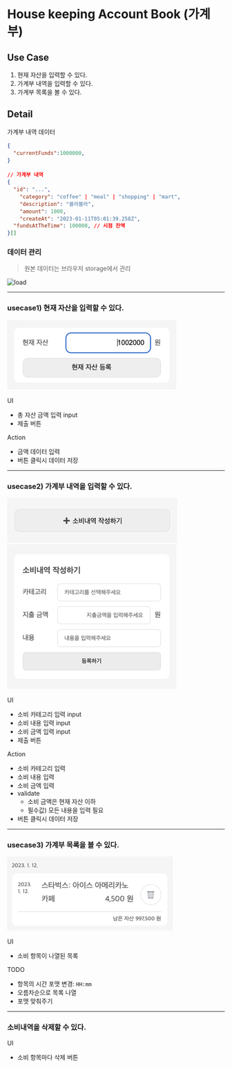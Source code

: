 # House keeping Account Book (가계부)

## Use Case

1. 현재 자산을 입력할 수 있다.
2. 가계부 내역을 입력할 수 있다.
3. 가계부 목록을 볼 수 있다.

## Detail

가계부 내역 데이터

```json
{
  "currentFunds":1000000,
}

// 가계부 내역
{
  "id": "...",
	"category": "coffee" | "meal" | "shopping" | "mart",
	"description": "블라블라",
	"amount": 1000,
	"createAt": "2023-01-11T05:01:39.258Z",
  "fundsAtTheTime": 100000, // 시점 잔액
}[]
```

### 데이터 관리

> 원본 데이터는 브라우저 storage에서 관리

![load](./docs/update-date.png)

---

### usecase1) 현재 자산을 입력할 수 있다.

![current-asset](./docs/current-asset.png)

UI

- 총 자산 금액 입력 input
- 제출 버튼

Action

- 금액 데이터 입력
- 버튼 클릭시 데이터 저장

---

### usecase2) 가계부 내역을 입력할 수 있다.

![add-item](./docs/add-item.png)
![add-item-detail](./docs/add-item-detail.png)

UI

- 소비 카테고리 입력 input
- 소비 내용 입력 input
- 소비 금액 입력 input
- 제출 버튼

Action

- 소비 카테고리 입력
- 소비 내용 입력
- 소비 금액 입력
- validate
  - 소비 금액은 현재 자산 이하
  - 필수값) 모든 내용을 입력 필요
- 버튼 클릭시 데이터 저장

---

### usecase3) 가계부 목록을 볼 수 있다.

![history-list](./docs/history-list.png)

UI

- 소비 항목이 나열된 목록

TODO

- 항목의 시간 포맷 변경: `HH:mm`
- 오름차순으로 목록 나열
- 포맷 맞춰주기

---

### 소비내역을 삭제할 수 있다.

UI

- 소비 항목마다 삭제 버튼



